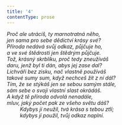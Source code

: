 ```yaml
---
title: '4'
contentType: prose
---
```


_Proč ale utrácíš, ty marnotratná něho,  
jen sama pro sebe dědictví krásy své?  
Příroda nedává svůj odkaz, půjčuje ho,  
a ve své štědrosti jen štědrým půjčuje.  
Tož, krásný skrblíku, proč tedy zneužíváš  
daru, jenž byl ti dán, abys jej zase dal?  
Lichváři bez zisku, nač vlastně používáš  
takové sumy sum, když nechceš žít z ní dál?  
Tím, že se stýkáš jen se sebou samým stále,  
sám sebe o svoji vlastní slast okrádáš.  
A když tě příroda odvolá nenadále,  
mluv, jaký počet pak ze všeho světu dáš?  
         Kdybys jí neužil, tvá krása s tebou ztlí;  
         kdybys jí použil, tvůj odkaz naplní._
